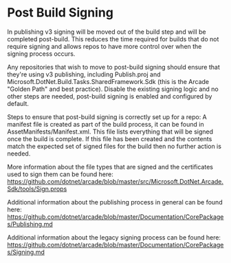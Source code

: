 # Post Build Signing

In publishing v3 signing will be moved out of the build step and will be completed post-build. This reduces the time required for builds that do not require signing and allows repos to have more control over when the signing process occurs.

Any repositories that wish to move to post-build signing should ensure that they're using v3 publishing, including Publish.proj and Microsoft.DotNet.Build.Tasks.SharedFramework.Sdk (this is the Arcade "Golden Path" and best practice).
Disable the existing signing logic and no other steps are needed, post-build signing is enabled and configured by default.

Steps to ensure that post-build signing is correctly set up for a repo: A manifest file is created as part of the build process, it can be found in AssetManifests/Manifest.xml. This file lists everything that will be signed once the build is complete. If this file has been created and the contents match the expected set of signed files for the build then no further action is needed.



More information about the file types that are signed and the certificates used to sign them can be found here:
https://github.com/dotnet/arcade/blob/master/src/Microsoft.DotNet.Arcade.Sdk/tools/Sign.props

Additional information about the publishing process in general can be found here:
https://github.com/dotnet/arcade/blob/master/Documentation/CorePackages/Publishing.md

Additional information about the legacy signing process can be found here:
https://github.com/dotnet/arcade/blob/master/Documentation/CorePackages/Signing.md